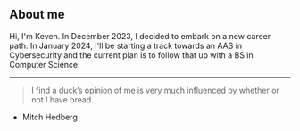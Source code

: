 ## About me

Hi, I'm Keven. In December 2023, I decided to embark on a new career path. In January 2024, I'll be starting a track towards an AAS in Cybersecurity and the current plan is to follow that up with a BS in Computer Science.

---
>I find a duck’s opinion of me is very much influenced by whether or not I have bread.
- Mitch Hedberg

<!--
**culpk/culpk** is a ✨ _special_ ✨ repository because its `README.md` (this file) appears on your GitHub profile.

Here are some ideas to get you started:

- 🔭 I’m currently working on ...
- 🌱 I’m currently learning ...
- 👯 I’m looking to collaborate on ...
- 🤔 I’m looking for help with ...
- 💬 Ask me about ...
- 📫 How to reach me: ...
- 😄 Pronouns: ...
- ⚡ Fun fact: ...
-->
